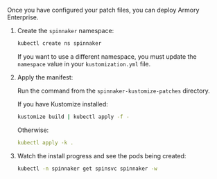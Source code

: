 Once you have configured your patch files, you can deploy Armory Enterprise.

1. Create the `spinnaker` namespace:

   ```bash
   kubectl create ns spinnaker
   ```

   If you want to use a different namespace, you must update the `namespace` value in your `kustomization.yml` file.

1. Apply the manifest:

   Run the command from the `spinnaker-kustomize-patches` directory.

   If you have Kustomize installed:

   ```bash
   kustomize build | kubectl apply -f -
   ```

   Otherwise:

   ```yaml
   kubectl apply -k .
   ```

1. Watch the install progress and see the pods being created:

   ```bash
   kubectl -n spinnaker get spinsvc spinnaker -w
   ```